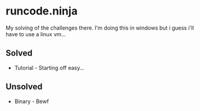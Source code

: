 # runcode.ninja

My solving of the challenges there.
I'm doing this in windows but i guess i'll have to use a linux vm...

## Solved

- Tutorial
        - Starting off easy...

## Unsolved

- Binary
        - Bewf
